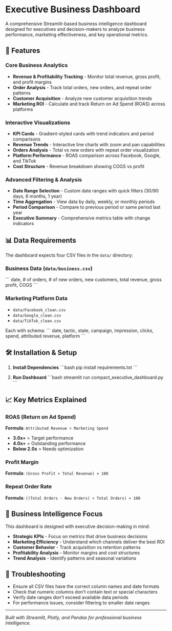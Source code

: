 # Executive Business Dashboard

A comprehensive Streamlit-based business intelligence dashboard designed for executives and decision-makers to analyze business performance, marketing effectiveness, and key operational metrics.

## 🚀 Features

### Core Business Analytics
- **Revenue & Profitability Tracking** - Monitor total revenue, gross profit, and profit margins
- **Order Analysis** - Track total orders, new orders, and repeat order patterns
- **Customer Acquisition** - Analyze new customer acquisition trends
- **Marketing ROI** - Calculate and track Return on Ad Spend (ROAS) across platforms

### Interactive Visualizations
- **KPI Cards** - Gradient-styled cards with trend indicators and period comparisons
- **Revenue Trends** - Interactive line charts with zoom and pan capabilities
- **Orders Analysis** - Total vs new orders with repeat order visualization
- **Platform Performance** - ROAS comparison across Facebook, Google, and TikTok
- **Cost Structure** - Revenue breakdown showing COGS vs profit

### Advanced Filtering & Analysis
- **Date Range Selection** - Custom date ranges with quick filters (30/90 days, 6 months, 1 year)
- **Time Aggregation** - View data by daily, weekly, or monthly periods
- **Period Comparison** - Compare to previous period or same period last year
- **Executive Summary** - Comprehensive metrics table with change indicators

## 📊 Data Requirements

The dashboard expects four CSV files in the `data/` directory:

### Business Data (`data/business.csv`)
\`\`\`
date, # of orders, # of new orders, new customers, total revenue, gross profit, COGS
\`\`\`

### Marketing Platform Data
- `data/Facebook_clean.csv`
- `data/Google_clean.csv` 
- `data/TikTok_clean.csv`

Each with schema:
\`\`\`
date, tactic, state, campaign, impression, clicks, spend, attributed revenue, platform
\`\`\`

## 🛠️ Installation & Setup

1. **Install Dependencies**
\`\`\`bash
pip install requirements.txt
\`\`\`


3. **Run Dashboard**
\`\`\`bash
streamlit run compact_executive_dashboard.py
\`\`\`

## 📈 Key Metrics Explained

### ROAS (Return on Ad Spend)
**Formula**: `Attributed Revenue ÷ Marketing Spend`
- **3.0x+** = Target performance
- **4.0x+** = Outstanding performance
- **Below 2.0x** = Needs optimization

### Profit Margin
**Formula**: `(Gross Profit ÷ Total Revenue) × 100`

### Repeat Order Rate
**Formula**: `((Total Orders - New Orders) ÷ Total Orders) × 100`

## 🎯 Business Intelligence Focus

This dashboard is designed with executive decision-making in mind:

- **Strategic KPIs** - Focus on metrics that drive business decisions
- **Marketing Efficiency** - Understand which channels deliver the best ROI
- **Customer Behavior** - Track acquisition vs retention patterns
- **Profitability Analysis** - Monitor margins and cost structures
- **Trend Analysis** - Identify patterns and seasonal variations




## 🚨 Troubleshooting

- Ensure all CSV files have the correct column names and date formats
- Check that numeric columns don't contain text or special characters
- Verify date ranges don't exceed available data periods
- For performance issues, consider filtering to smaller date ranges

---

*Built with Streamlit, Plotly, and Pandas for professional business intelligence.*
